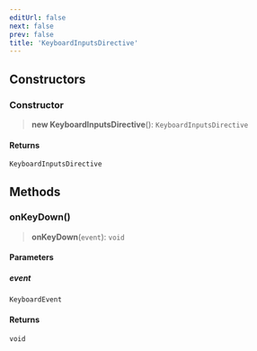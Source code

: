 ```yaml
---
editUrl: false
next: false
prev: false
title: 'KeyboardInputsDirective'
---
```


## Constructors

### Constructor

> **new KeyboardInputsDirective**(): `KeyboardInputsDirective`

#### Returns

`KeyboardInputsDirective`

## Methods

### onKeyDown()

> **onKeyDown**(`event`): `void`

#### Parameters

##### event

`KeyboardEvent`

#### Returns

`void`
